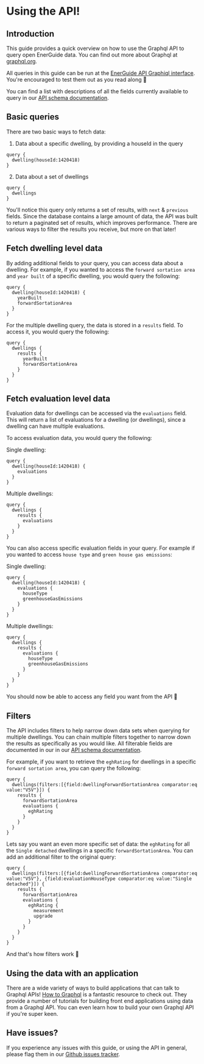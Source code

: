 # Using the API!

## Introduction

This guide provides a quick overview on how to use the Graphql API to query open EnerGuide data. You
can find out more about Graphql at [graphql.org](https://graphql.org/).

All queries in this guide can be run at the [EnerGuide API Graphiql interface](http://energuideapi.ca/).
You're encouraged to test them out as you read along :tada:

You can find a list with descriptions of all the fields currently available to query in our
[API schema documentation](https://github.com/cds-snc/nrcan_api/blob/master/api/docs-en.md).

## Basic queries

There are two basic ways to fetch data:

1. Data about a specific dwelling, by providing a houseId in the query

```
query {
  dwelling(houseId:1420418)
}
```

2. Data about a set of dwellings

```
query {
  dwellings
}
```

You'll notice this query only returns a set of results, with `next` & `previous`
fields. Since the database contains a large amount of data, the API was built
to return a paginated set of results, which improves performance. There are
various ways to filter the results you receive, but more on that later!

## Fetch dwelling level data

By adding additional fields to your query, you can access data about a dwelling.
For example, if you wanted to access the `forward sortation area` and `year built`
of a specific dwelling, you would query the following:

```
query {
  dwelling(houseId:1420418) {
    yearBuilt
    forwardSortationArea
  }
}
```

For the multiple dwelling query, the data is stored in a `results` field. To
access it, you would query the following:

```
query {
  dwellings {
    results {
      yearBuilt
      forwardSortationArea
    }
  }
}
```

## Fetch evaluation level data

Evaluation data for dwellings can be accessed via the `evaluations` field. This
will return a list of evaluations for a dwelling (or dwellings), since a dwelling
can have multiple evaluations.

To access evaluation data, you would query the following:

Single dwelling:

```
query {
  dwelling(houseId:1420418) {
    evaluations
  }
}
```

Multiple dwellings:

```
query {
  dwellings {
    results {
      evaluations
    }
  }
}
```

You can also access specific evaluation fields in your query. For example if you
wanted to access `house type` and `green house gas emissions`:

Single dwelling:

```
query {
  dwelling(houseId:1420418) {
    evaluations {
      houseType
      greenhouseGasEmissions
    }
  }
}
```

Multiple dwellings:

```
query {
  dwellings {
    results {
      evaluations {
        houseType
        greenhouseGasEmissions
      }
    }
  }
}
```

You should now be able to access any field you want from the API :tada:

## Filters

The API includes filters to help narrow down data sets when querying for multiple
dwellings. You can chain multiple filters together to narrow down the results
as specifically as you would like. All filterable fields are documented in our
in our [API schema documentation](https://github.com/cds-snc/nrcan_api/blob/master/api/docs-en.md).

For example, if you want to retrieve the `eghRating` for dwellings in a specific `forward sortation area`, you
can query the following:

```
query {
  dwellings(filters:[{field:dwellingForwardSortationArea comparator:eq value:"V5V"}]) {
    results {
      forwardSortationArea
      evaluations {
        eghRating
      }
    }
  }
}
```

Lets say you want an even more specific set of data: the `eghRating` for all the `Single detached`
dwellings in a specific `forwardSortationArea`. You can add an additional filter to the original
query:

```
query {
  dwellings(filters:[{field:dwellingForwardSortationArea comparator:eq value:"V5V"}, {field:evaluationHouseType comparator:eq value:"Single detached"}]) {
    results {
      forwardSortationArea
      evaluations {
        eghRating {
          measurement
          upgrade
        }
      }
    }
  }
}
```

And that's how filters work :tada:

## Using the data with an application

There are a wide variety of ways to build applications that can talk to Graphql APIs! [How to Graphql](https://www.howtographql.com/) is a fantastic resource to check out. They provide a number of
tutorials for building front end applications using data from a Graphql API. You can even learn how to
build your own Graphql API if you're super keen.

## Have issues?

If you experience any issues with this guide, or using the API in general, please flag them in our [Github issues tracker](https://github.com/cds-snc/nrcan_api/issues).
